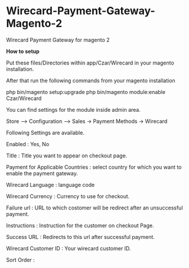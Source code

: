 # Wirecard-Payment-Gateway-Magento-2
Wirecard Payment Gateway for magento 2

**How to setup** 

Put these files/Directories within app/Czar/Wirecard in your magento installation. 

After that run the following commands from your magento installation 


php bin/magento setup:upgrade
php bin/magento module:enable Czar/Wirecard

You can find settings for the module inside admin area. 

Store --> Configuration --> Sales -> Payment Methods -> Wirecard 

Following Settings are available. 

Enabled : Yes, No

Title : Title you want to appear on checkout page. 

Payment for Applicable Countries : select country for which you want to enable the payment gateway. 

Wirecard Language : language code 

Wirecard Currency : Currency to use for checkout. 

Failure url : URL to which costomer will be redirect after an unsuccessful payment. 

Instructions : Instruction for the customer on checkout Page. 

Success URL : Redirects to this url after successful payment. 

Wirecard Customer ID : Your wirecard customer ID. 

Sort Order : 



